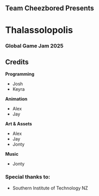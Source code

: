 ## Team Cheezbored Presents

# Thalassolopolis
### Global Game Jam 2025

## Credits
**Programming**
- Josh
- Keyra

**Animation**
- Alex
- Jay

**Art & Assets**
- Alex
- Jay
- Jonty

**Music**
- Jonty

### Special thanks to:

- Southern Institute of Technology NZ

